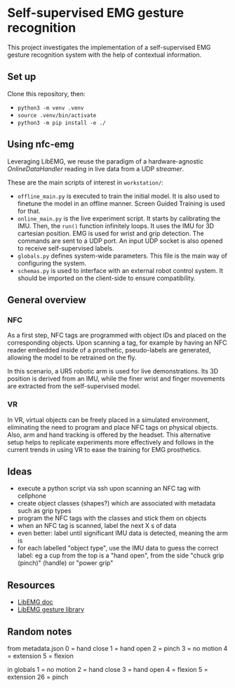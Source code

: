 # Self-supervised EMG gesture recognition

This project investigates the implementation of a self-supervised EMG gesture recognition system with the help of contextual information.

## Set up

Clone this repository, then:

- `python3 -m venv .venv`
- `source .venv/bin/activate`
- `python3 -m pip install -e ./`

## Using nfc-emg

Leveraging LibEMG, we reuse the paradigm of a hardware-agnostic _OnlineDataHandler_ reading in live data from a UDP _streamer_.

These are the main scripts of interest in `workstation/`:

- `offline_main.py` is executed to train the initial model. It is also used to finetune the model in an offline manner. Screen Guided Training is used for that.
- `online_main.py` is the live experiment script. It starts by calibrating the IMU. Then, the `run()` function infinitely loops. It uses the IMU for 3D cartesian position. EMG is used for wrist and grip detection. The commands are sent to a UDP port. An input UDP socket is also opened to receive self-supervised labels.
- `globals.py` defines system-wide parameters. This file is the main way of configuring the system.
- `schemas.py` is used to interface with an external robot control system. It should be imported on the client-side to ensure compatibility.

## General overview

### NFC

As a first step, NFC tags are programmed with object IDs and placed on the corresponding objects. Upon scanning a tag, for example by having an NFC reader embedded inside of a prosthetic, pseudo-labels are generated, allowing the model to be retrained on the fly.

In this scenario, a UR5 robotic arm is used for live demonstrations. Its 3D position is derived from an IMU, while the finer wrist and finger movements are extracted from the self-supervised model.

### VR

In VR, virtual objects can be freely placed in a simulated environment, eliminating the need to program and place NFC tags on physical objects. Also, arm and hand tracking is offered by the headset. This alternative setup helps to replicate experiments more effectively and follows in the current trends in using VR to ease the training for EMG prosthetics.

## Ideas

- execute a python script via ssh upon scanning an NFC tag with cellphone
- create object classes (shapes?) which are associated with metadata such as grip types
- program the NFC tags with the classes and stick them on objects
- when an NFC tag is scanned, label the next X s of data
- even better: label until significant IMU data is detected, meaning the arm is
- for each labelled "object type", use the IMU data to guess the correct label: eg a cup from the top is a "hand open", from the side "chuck grip (pinch)" (handle) or "power grip"

## Resources

- [LibEMG doc](https://libemg.github.io/libemg/#)
- [LibEMG gesture library](https://github.com/libemg/LibEMGGestures)

## Random notes

from metadata.json
0 = hand close
1 = hand open
2 = pinch
3 = no motion
4 = extension
5 = flexion

in globals
1 = no motion
2 = hand close
3 = hand open
4 = flexion
5 = extension
26 = pinch
